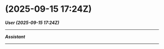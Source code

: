 <!-- Generated by SpecStory -->

#  (2025-09-15 17:24Z)

_**User (2025-09-15 17:24Z)**_



---

_**Assistant**_



---

